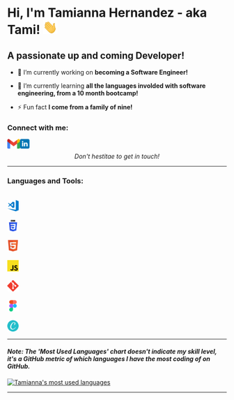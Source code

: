 # Hi, I'm Tamianna Hernandez - aka Tami! <img src="./images/Hi.gif" height="32" />

## A passionate up and coming Developer!

- 🔭 I’m currently working on **becoming a Software Engineer!**

- 🌱 I’m currently learning **all the languages involded with software engineering, from a 10 month bootcamp!**

- ⚡ Fun fact **I come from a family of nine!**

### Connect with me:

[<img align="left" alt="Tamianna | gmail" height="22px" src="./images/Gmail.png" />][gmail]

[<img align="left" alt="Tamianna | linkedin" height="22px" src="./images/linkedin-tile.svg" />][linkedin]

<br />

<p align=center>
<em>Don't hestitae to get in touch!</em>
</p>

---

### Languages and Tools:

[<code>
<img alt="Visual studio code" width="26px" src="./images/visualstudio_code-icon.svg" />
</code>](https://code.visualstudio.com/)
[<code>
<img alt="CSS" width="26px" src="./images/w3_css-official.svg" />
</code>](https://www.w3schools.com/css/)
[<code>
<img alt="HTML" width="26px" src="./images/w3_html5-icon.svg" />
</code>](https://www.w3.org/html/)
[<code>
<img alt="JavaScript" width="26px" src="./images/javascript-icon.svg" />
</code>](https://developer.mozilla.org/en-US/docs/Web/JavaScript)
[<code>
<img alt="Git" width="26px" src="./images/git-scm-icon.svg" />
</code>](https://git-scm.com/)
[<code>
<img alt="Figma" width="26px" src="./images/figma-icon.svg" />
</code>](https://www.figma.com/)
[<code>
<img alt="Canva" width="26px" src="./images/canva-icon.svg" />
</code>](https://about.canva.com/)

---

#### _Note: The 'Most Used Languages' chart doesn't indicate my skill level, it's a GitHub metric of which languages I have the most coding of on GitHub._

<a href="https://github-readme-stats.vercel.app/api/top-langs?username=tamianna&show_icons=true&locale=en&layout=compact">
<img align="center" src="https://github-readme-stats.vercel.app/api/top-langs?username=tamianna&show_icons=true&locale=en&layout=compact" alt="Tamianna's most used languages" />
</a>

---

[gmail]: mailto:tamianna.h@gmail.com
[linkedin]: https://www.linkedin.com/in/tamianna-hernandez-678b24275/
